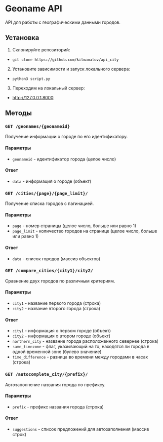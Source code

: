 # Geoname API

API для работы с географическими данными городов.

## Установка

1. Склонируйте репозиторий:

- `git clone https://github.com/kilmamatov/api_city`


2. Установите зависимости и запуск локального сервера:

- `python3 script.py`


3. Переходим на локальный сервер:

- http://127.0.0.1:8000


## Методы

### `GET /geonames/{geonameid}`

Получение информации о городе по его идентификатору.

#### Параметры

- `geonameid` - идентификатор города (целое число)

#### Ответ

- `data` - информация о городе (объект)

### `GET /cities/{page}/{page_limit}/`

Получение списка городов с пагинацией.

#### Параметры

- `page` - номер страницы (целое число, больше или равно 1)
- `page_limit` - количество городов на странице (целое число, больше или равно 1)

#### Ответ

- `data` - список городов (массив объектов)

### `GET /compare_cities/{city1}/city2/`

Сравнение двух городов по различным критериям.

#### Параметры

- `city1` - название первого города (строка)
- `city2` - название второго города (строка)

#### Ответ

- `city1` - информация о первом городе (объект)
- `city2` - информация о втором городе (объект)
- `northern_city` - название города расположенного севернее (строка)
- `same_timezone` - флаг, указывающий на то, находятся ли города в одной временной зоне (булево значение)
- `time_difference` - разница во времени между городами в часах (строка)

### `GET /autocomplete_city/{prefix}/`

Автозаполнение названия города по префиксу.

#### Параметры

- `prefix` - префикс названия города (строка)

#### Ответ

- `suggestions` - список предложений для автозаполнения (массив строк)
